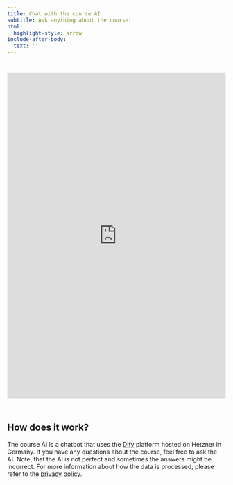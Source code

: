 ```yaml
---
title: Chat with the course AI
subtitle: Ask anything about the course!
html:
  highlight-style: arrow
include-after-body:
  text: ''
---
```



<iframe
 src="https://flow.byndsim.com/chatbot/qCOeS5mMpO5kI42U"
 style="width: 100%; height: 750px; border: none; overflow: auto; margin-top: 25px; margin-bottom: 25px;"
 frameborder="0">
</iframe>

## How does it work?

The course AI is a chatbot that uses the [Dify](https://dify.byndsim.com/) platform hosted on Hetzner in Germany. If you have any questions about the course, feel free to ask the AI. Note, that the AI is not perfect and sometimes the answers might be incorrect. For more information about how the data is processed, please refer to the [privacy policy](privacy.qmd).
